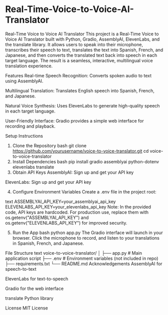 # Real-Time-Voice-to-Voice-AI-Translator
Real-Time Voice to Voice AI Translator
This project is a Real-Time Voice to Voice AI Translator built with Python, Gradio, AssemblyAI, ElevenLabs, and the translate library. It allows users to speak into their microphone, transcribes their speech to text, translates the text into Spanish, French, and Japanese, and then converts the translated text back into speech in each target language. The result is a seamless, interactive, multilingual voice translation experience.

Features
Real-time Speech Recognition: Converts spoken audio to text using AssemblyAI.

Multilingual Translation: Translates English speech into Spanish, French, and Japanese.

Natural Voice Synthesis: Uses ElevenLabs to generate high-quality speech in each target language.

User-Friendly Interface: Gradio provides a simple web interface for recording and playback.

Setup Instructions
1. Clone the Repository
bash
git clone https://github.com/yourusername/voice-to-voice-translator.git
cd voice-to-voice-translator
2. Install Dependencies
bash
pip install gradio assemblyai python-dotenv elevenlabs translate
3. Obtain API Keys
AssemblyAI: Sign up and get your API key

ElevenLabs: Sign up and get your API key

4. Configure Environment Variables
Create a .env file in the project root:

text
ASSEMBLYAI_API_KEY=your_assemblyai_api_key
ELEVENLABS_API_KEY=your_elevenlabs_api_key
Note: In the provided code, API keys are hardcoded. For production use, replace them with os.getenv("ASSEMBLYAI_API_KEY") and os.getenv("ELEVENLABS_API_KEY") for improved security.

5. Run the App
bash
python app.py
The Gradio interface will launch in your browser. Click the microphone to record, and listen to your translations in Spanish, French, and Japanese.

File Structure
text
voice-to-voice-translator/
│
├── app.py          # Main application script
├── .env            # Environment variables (not included in repo)
├── requirements.txt
└── README.md
Acknowledgements
AssemblyAI for speech-to-text

ElevenLabs for text-to-speech

Gradio for the web interface

translate Python library

License
MIT License
